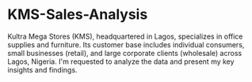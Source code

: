 # KMS-Sales-Analysis
Kultra Mega Stores (KMS), headquartered in Lagos, specializes in office supplies and furniture. Its customer base includes individual consumers, small businesses (retail), and large corporate clients (wholesale) across Lagos, Nigeria. I'm requested to analyze the data and present my key insights and findings. 
